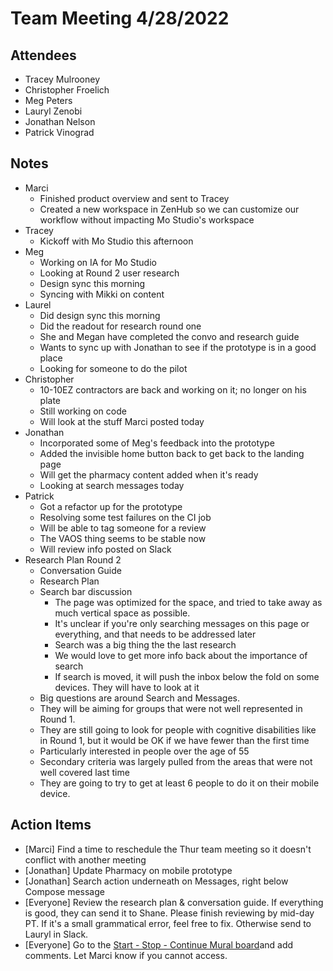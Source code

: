 # Team Meeting 4/28/2022

## Attendees

- Tracey Mulrooney
- Christopher Froelich
- Meg Peters
- Lauryl Zenobi
- Jonathan Nelson
- Patrick Vinograd

## Notes

- Marci
	- Finished product overview and sent to Tracey
	- Created a new workspace in ZenHub so we can customize our workflow without impacting Mo Studio's workspace
- Tracey
	- Kickoff with Mo Studio this afternoon
- Meg
	- Working on IA for Mo Studio
	- Looking at Round 2 user research
	- Design sync this morning
	- Syncing with Mikki on content
- Laurel
	- Did design sync this morning
	- Did the readout for research round one
	- She and Megan have completed the convo and research guide
	- Wants to sync up with Jonathan to see if the prototype is in a good place
	- Looking for someone to do the pilot
- Christopher
	- 10-10EZ contractors are back and working on it; no longer on his plate
	- Still working on code
	- Will look at the stuff Marci posted today
- Jonathan
	- Incorporated some of Meg's feedback into the prototype
	- Added the invisible home button back to get back to the landing page
	- Will get the pharmacy content added when it's ready
	- Looking at search messages today
- Patrick
	- Got a refactor up for the prototype
	- Resolving some test failures on the CI job
	- Will be able to tag someone for a review
	- The VAOS thing seems to be stable now
	- Will review info posted on Slack
- Research Plan Round 2
	- Conversation Guide
	- Research Plan
	- Search bar discussion
		- The page was optimized for the space, and tried to take away as much vertical space as possible.  
		- It's unclear if you're only searching messages on this page or everything, and that needs to be addressed later
		- Search was a big thing the the last research
		- We would love to get more info back about the importance of search
		- If search is moved, it will push the inbox below the fold on some devices.  They will have to look at it
	- Big questions are around Search and Messages. 
	- They will be aiming for groups that were not well represented in Round 1.
	- They are still going to look for people with cognitive disabilities like in Round 1, but it would be OK if we have fewer than the first time
	- Particularly interested in people over the age of 55
	- Secondary criteria was largely pulled from the areas that were not well covered last time
	- They are going to try to get at least 6 people to do it on their mobile device.

 ## Action Items

- [Marci] Find a time to reschedule the Thur team meeting so it doesn't conflict with another meeting
- [Jonathan] Update Pharmacy on mobile prototype
- [Jonathan] Search action underneath on Messages, right below Compose message
- [Everyone] Review the research plan & conversation guide.  If everything is good, they can send it to Shane.  Please finish reviewing by mid-day PT. If it's a small grammatical error, feel free to fix.  Otherwise send to Lauryl in Slack.
- [Everyone] Go to the [Start - Stop - Continue Mural board](https://app.mural.co/t/adhoccorporateworkspace2583/m/adhoccorporateworkspace2583/1649964941166/c4947cd6b022f3bece63ae3a6cf649723a777854?sender=u542b335a22a4ae682fe26277)and add comments.  Let Marci know if you cannot access.
